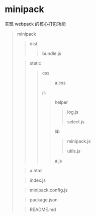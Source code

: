 # minipack
实现 webpack 的核心打包功能

> minipack
>> dist
>>> bundle.js
>
>> static
>>> css
>>>> a.css
>>>
>>>js
>>>> helper
>>>>> log.js
>>>>>
>>>>> select.js
>>>>
>>>> lib
>>>>> minipack.js
>>>>>
>>>>> utils.js
>>>>
>>>>a.js
>
>> a.html
>
>> index.js
>
>> minipack.config.js
>
>> package.json
>
>> README.md
